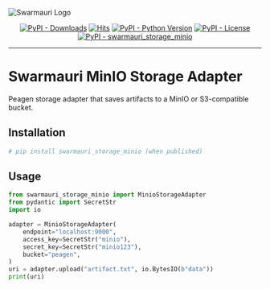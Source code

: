 ![Swarmauri Logo](https://res.cloudinary.com/dbjmpekvl/image/upload/v1730099724/Swarmauri-logo-lockup-2048x757_hww01w.png)

<p align="center">
    <a href="https://pypi.org/project/swarmauri_storage_minio/">
        <img src="https://img.shields.io/pypi/dm/swarmauri_storage_minio" alt="PyPI - Downloads"/></a>
    <a href="https://hits.sh/github.com/swarmauri/swarmauri-sdk/tree/master/pkgs/standards/swarmauri_storage_minio/">
        <img alt="Hits" src="https://hits.sh/github.com/swarmauri/swarmauri-sdk/tree/master/pkgs/standards/swarmauri_storage_minio.svg"/></a>
    <a href="https://pypi.org/project/swarmauri_storage_minio/">
        <img src="https://img.shields.io/pypi/pyversions/swarmauri_storage_minio" alt="PyPI - Python Version"/></a>
    <a href="https://pypi.org/project/swarmauri_storage_minio/">
        <img src="https://img.shields.io/pypi/l/swarmauri_storage_minio" alt="PyPI - License"/></a>
    <a href="https://pypi.org/project/swarmauri_storage_minio/">
        <img src="https://img.shields.io/pypi/v/swarmauri_storage_minio?label=swarmauri_storage_minio&color=green" alt="PyPI - swarmauri_storage_minio"/></a>

</p>

---

# Swarmauri MinIO Storage Adapter

Peagen storage adapter that saves artifacts to a MinIO or S3-compatible bucket.

## Installation

```bash
# pip install swarmauri_storage_minio (when published)
```

## Usage

```python
from swarmauri_storage_minio import MinioStorageAdapter
from pydantic import SecretStr
import io

adapter = MinioStorageAdapter(
    endpoint="localhost:9000",
    access_key=SecretStr("minio"),
    secret_key=SecretStr("minio123"),
    bucket="peagen",
)
uri = adapter.upload("artifact.txt", io.BytesIO(b"data"))
print(uri)
```
